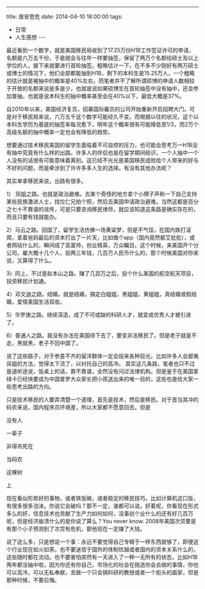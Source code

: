 
---
title: 居安思危
date: 2014-04-10 18:00:00
tags:
  - 日常
  - 人生感想
---​

最近看到一个数字，就是美国移民局收到了17.25万份H1B工作签证许可的申请，名额是六万五千份，于是就会与往年一样要抽签，保留了两万个名额给硕士及以上学位的人，接下来就要进行首轮抽签。粗略估计一下，在不多不少刚好有两万硕士或博士的情况下，他们全部都能抽到H1B，剩下的本科生是15.25万人，一个粗略的估计就是被抽中的概率是40%左右，而笔者并不了解所谓硕博的申请人数相较于开放的名额来说是多是少，也就是说如果硕博生在首轮抽签中没有抽中，还会参加普抽，也就是说本科生的抽中概率甚至会在40%以下，最低大概是37%。

<!--more-->

自2010年以来，美国经济复苏，招募国际雇员的公司开始重新开启招聘大门。可是对于移民局来说，六万五千这个数字可能经久不变。而根据以往的状况，这个以本科生学历为基底的抽签率每况愈下，明年这个概率很有可能降低至1/3，而2万个高级名额的抽中概率一定也会有降低的趋势。

想要通过技术移民美国的留学生面临着不可自控的压力，也可能会思考万一H1B没有抽中究竟有什么样的出路。许多人的伴侣也是在留学期间结识，一个人抽中一个人没有的话很有可能意味着离别。这已经不光光是美国移民成败给个人带来的好与不好的问题，而是牵涉到了许许多多人生的选择。有没有其他办法呢？

其实单拿移民来说，出路有很多。

1） 凤姐之路。也就是政治避难。去某个奇怪的地方拿个小牌子声称一下自己支持某些民族激进人士，找位仁兄拍个照，然后去美国申请政治避难。当然这都是百分之七十不靠谱的谣传，可是只要咨询移民律师，就应该知道这条路是确实存在的，而且只要有钱就能办。

2）马云之路。回国了，留学生活仿佛一场黄粱梦，但是不气馁，在国内跌打滚爬，拿着爸妈最后的资本打出了一片天，比如做个app（国内竟然都艾批批），或者网站什么的，瞬间成了高富帅，创业精英，万众瞩目。这个时候，来美国开个分公司，雇大概十几个人，投两三年钱，几百万人民币什么的，那个时候美国对你来说，又算得了什么。

3）同上，不过是赵本山之路。赚了几百万之后，投个什么美国的航空航天项目，投资移民计划通。

4）邓文迪之路。结婚，就是结婚，搞定白姐姐，黑姐姐，黄姐姐，真结婚或假结婚，爱情美国生活双收。

5）华罗庚之路。继续深造，成了不可或缺的科研人才，就变成优秀人才被引进了。

6）普通人之路。我没有办法在美国待下去了，要变非法移民了。但是老子就是不走，黑就黑，老子不回中国了。

说了这些路子，对于参差不齐的留洋群体一定会投来各种目光，比如许多人会鄙夷凤姐的方法，觉得太下流了，以衬托自己的高冷。
其实这几条路，笔者也只不过是道听途说，饭桌上的话，靠不靠谱，全然没有问过法律机构。但是鉴于在美国拿绿卡已经快要成为中国普罗大众家长把小孩送出来的唯一目的，这些也是给大家一些思考出路的方向。

只是技术移民的人要弄清楚一个道理，首先是技术，然后是移民。对于首当其冲的码农来说，国内程序员环境差，所以大家都不愿意回去。但是

没有人

一辈子

非得吊死在

当码农

这棵树

上

现在看似形势好的事物，或者铁饭碗，或者稳定的移民技巧，比如计算机这口饭，有很多很多泡沫。你说它会破吗？那不一定，谁都可以说，好着呢，你看现在形式多么的好，信息技术也贡献了生产力如何如何，没事创个业什么的还有好几百万呢，但是经济崩溃什么的是你说了算么？You never know. 2008年美国次贷要是有那个小子预测到了次贷有危机，那他现在一定赚了大钱。

说了这么多，只是想说一个事：永远不要觉得自己专精于一样东西就够了，即便这个行业现在如火如荼。也不要迷信于国外的体制优越或者国内的资本关系什么的，这些随时都在流动。也不要害怕突然有一天进入了一种一无所有的状态，比如H1B两年都没抽中啦，因为你还有你自己，市场化的社会在挑选你会去做的事情，你也可以高冷，可以无私奉献，去做一个只会搞科研的教授或者一个街头的画家，但是那种时候，不要后悔。
